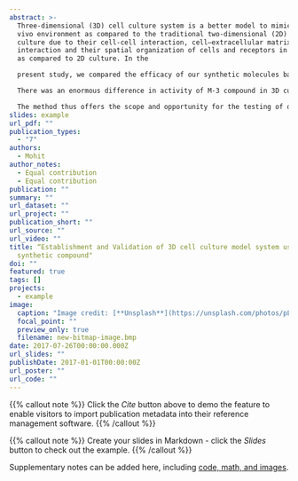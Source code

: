 ```yaml
---
abstract: >-
  Three-dimensional (3D) cell culture system is a better model to mimic the in
  vivo environment as compared to the traditional two-dimensional (2D) cell
  culture due to their cell-cell interaction, cell–extracellular matrix (ECM)
  interaction and their spatial organization of cells and receptors in spheroid
  as compared to 2D culture. In the

  present study, we compared the efficacy of our synthetic molecules based upon pyrazoloquinazoline pharmacophore, in 2D as well as 3D cell culture model. 

  There was an enormous difference in activity of M-3 compound in 3D culture as compared to 2D cell culture.

  The method thus offers the scope and opportunity for the testing of drugs before entering in a preclinical trial. This may increase the chances of drug failure at advanced  level and significantly may contribute in the drug discovery.
slides: example
url_pdf: ""
publication_types:
  - "7"
authors:
  - Mohit
author_notes:
  - Equal contribution
  - Equal contribution
publication: ""
summary: ""
url_dataset: ""
url_project: ""
publication_short: ""
url_source: ""
url_video: ""
title: “Establishment and Validation of 3D cell culture model system using
  synthetic compound"
doi: ""
featured: true
tags: []
projects:
  - example
image:
  caption: "Image credit: [**Unsplash**](https://unsplash.com/photos/pLCdAaMFLTE)"
  focal_point: ""
  preview_only: true
  filename: new-bitmap-image.bmp
date: 2017-07-26T00:00:00.000Z
url_slides: ""
publishDate: 2017-01-01T00:00:00Z
url_poster: ""
url_code: ""
---
```


{{% callout note %}}
Click the *Cite* button above to demo the feature to enable visitors to import publication metadata into their reference management software.
{{% /callout %}}

{{% callout note %}}
Create your slides in Markdown - click the *Slides* button to check out the example.
{{% /callout %}}

Supplementary notes can be added here, including [code, math, and images](https://wowchemy.com/docs/writing-markdown-latex/).
